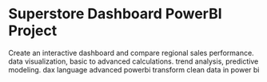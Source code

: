 # Superstore Dashboard PowerBI Project
Create an interactive dashboard and compare regional sales performance. data visualization, basic to advanced calculations. trend analysis, predictive modeling.
dax language
advanced powerbi 
transform clean data in power bi

